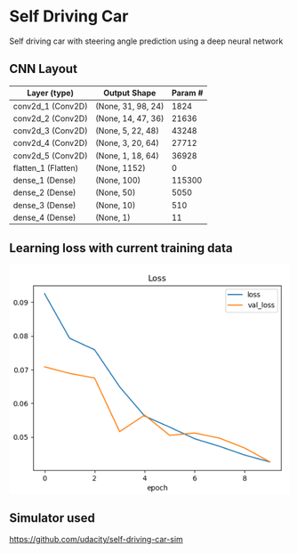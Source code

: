 # Self Driving Car

Self driving car with steering angle prediction using a deep neural network

## CNN Layout
| Layer (type) | Output Shape | Param #  |
| ------------- | ------------- | ------------- |
| conv2d_1 (Conv2D) | (None, 31, 98, 24) | 1824 |
| conv2d_2 (Conv2D) | (None, 14, 47, 36) | 21636 |
| conv2d_3 (Conv2D) | (None, 5, 22, 48) | 43248 |
| conv2d_4 (Conv2D) | (None, 3, 20, 64) | 27712 |
| conv2d_5 (Conv2D) | (None, 1, 18, 64) | 36928 |
| flatten_1 (Flatten) | (None, 1152) | 0 |
| dense_1 (Dense) | (None, 100) | 115300 |
| dense_2 (Dense) | (None, 50) | 5050 |
| dense_3 (Dense) | (None, 10) | 510 |
| dense_4 (Dense) | (None, 1) | 11 |

## Learning loss with current training data
![Learning loss](./img/l1.png?raw=true)

## Simulator used
https://github.com/udacity/self-driving-car-sim
